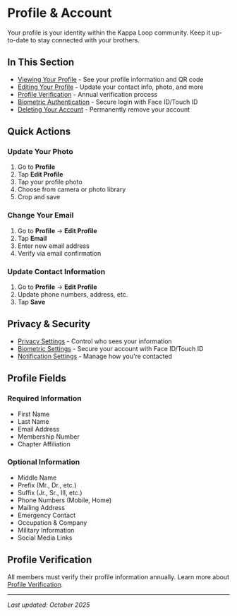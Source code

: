 # Profile & Account

Your profile is your identity within the Kappa Loop community. Keep it up-to-date to stay connected with your brothers.

## In This Section

* [Viewing Your Profile](viewing-profile.md) - See your profile information and QR code
* [Editing Your Profile](editing-profile.md) - Update your contact info, photo, and more
* [Profile Verification](profile-verification.md) - Annual verification process
* [Biometric Authentication](biometric-auth.md) - Secure login with Face ID/Touch ID
* [Deleting Your Account](deleting-account.md) - Permanently remove your account

## Quick Actions

### Update Your Photo

1. Go to **Profile**
2. Tap **Edit Profile**
3. Tap your profile photo
4. Choose from camera or photo library
5. Crop and save

### Change Your Email

1. Go to **Profile** → **Edit Profile**
2. Tap **Email**
3. Enter new email address
4. Verify via email confirmation

### Update Contact Information

1. Go to **Profile** → **Edit Profile**
2. Update phone numbers, address, etc.
3. Tap **Save**

## Privacy & Security

* [Privacy Settings](../settings/privacy.md) - Control who sees your information
* [Biometric Settings](../settings/biometric.md) - Secure your account with Face ID/Touch ID
* [Notification Settings](../settings/notifications.md) - Manage how you're contacted

## Profile Fields

### Required Information
* First Name
* Last Name
* Email Address
* Membership Number
* Chapter Affiliation

### Optional Information
* Middle Name
* Prefix (Mr., Dr., etc.)
* Suffix (Jr., Sr., III, etc.)
* Phone Numbers (Mobile, Home)
* Mailing Address
* Emergency Contact
* Occupation & Company
* Military Information
* Social Media Links

## Profile Verification

All members must verify their profile information annually. Learn more about [Profile Verification](profile-verification.md).

---

_Last updated: October 2025_
